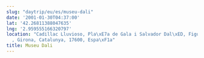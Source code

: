 ```yaml
---
slug: "daytrip/eu/es/museu-dali"
date: '2001-01-30T04:37:00'
lat: '42.26811388047635'
lng: '2.959555166320797'
location: "Cadillac Lluvioso, Pla\xE7a de Gala i Salvador Dal\xED, Figueres, Alt Empord\xE0\
  , Girona, Catalunya, 17600, Espa\xF1a"
title: Museu Dali
---
```



